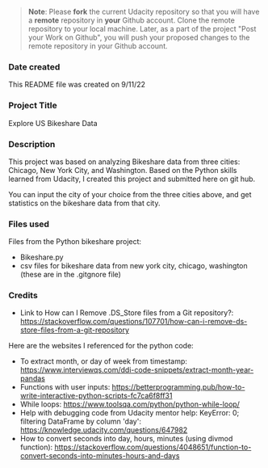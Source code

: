 >**Note**: Please **fork** the current Udacity repository so that you will have a **remote** repository in **your** Github account. Clone the remote repository to your local machine. Later, as a part of the project "Post your Work on Github", you will push your proposed changes to the remote repository in your Github account.

### Date created
This README file was created on 9/11/22

### Project Title
Explore US Bikeshare Data


### Description
This project was based on analyzing Bikeshare data from three cities: Chicago, New York City, and Washington.
Based on the Python skills learned from Udacity, I created this project and submitted here on git hub.

You can input the city of your choice from the three cities above, and get statistics on the bikeshare data from that city.


### Files used
Files from the Python bikeshare project:
*  Bikeshare.py
* csv files for bikeshare data from new york city, chicago, washington (these are in the .gitgnore file)


### Credits
* Link to How can I Remove .DS_Store files from a Git repository?:
https://stackoverflow.com/questions/107701/how-can-i-remove-ds-store-files-from-a-git-repository

Here are the websites I referenced for the python code:
*  To extract month, or day of week from timestamp:
https://www.interviewqs.com/ddi-code-snippets/extract-month-year-pandas
* Functions with user inputs:
https://betterprogramming.pub/how-to-write-interactive-python-scripts-fc7ca6f8ff31
* While loops:
https://www.toolsqa.com/python/python-while-loop/
* Help with debugging code from Udacity mentor help: KeyError: 0; filtering DataFrame by column 'day':
https://knowledge.udacity.com/questions/647982
* How to convert seconds into day, hours, minutes (using divmod function):
https://stackoverflow.com/questions/4048651/function-to-convert-seconds-into-minutes-hours-and-days
